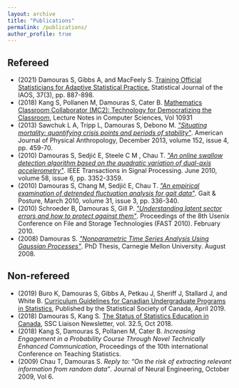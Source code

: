 ```yaml
---
layout: archive
title: "Publications"
permalink: /publications/
author_profile: true
---
```


## Refereed 

- (2021) Damouras S, Gibbs A, and MacFeely S. [Training Official Statisticians
for Adaptive Statistical Practice.](https://content.iospress.com/download/statistical-journal-of-the-iaos/sji210851?id=statistical-journal-of-the-iaos/sji210851) Statistical Journal of the IAOS, 37(3), pp. 887-898.
- (2018) Kang S, Pollanen M, Damouras S, Cater B. [Mathematics Classroom Collaborator (MC2): Technology for Democratizing the Classroom](https://link.springer.com/chapter/10.1007/978-3-319-96418-8_33), Lecture Notes in Computer Sciences, Vol 10931 
- (2013) Sawchuk L A, Tripp L, Damouras S, Debono M. <a href="http://onlinelibrary.wiley.com/doi/10.1002/ajpa.22380/abstract"><i>"Situating mortality: quantifying crisis points and periods of stability"</i></a>. American Journal of Physical Anthropology, December 2013, volume 152, issue 4, pp. 459-70.
- (2010) Damouras S, Sedji&#263; E, Steele C M , Chau T. <a href="http://ieeexplore.ieee.org/xpls/abs_all.jsp?arnumber=5419103"><i>"An online swallow detection algorithm based on the quadratic variation of dual-axis accelerometry"</i></a>. IEEE Transactions in Signal Processing. June 2010, volume 58, issue 6, pp. 3352-3359. 
- (2010) Damouras S, Chang M, Sedji&#263; E, Chau T. <a href="http://www.ncbi.nlm.nih.gov/pubmed/20060298"><i>"An empirical examination of detrended fluctuation analysis for gait data"</i></a>. Gait & Posture, March 2010, volume 31, issue 3, pp. 336-340.
- (2010) Schroeder B, Damouras S, Gill P. <a href="https://www.usenix.org/legacy/event/fast10/tech/full_papers/schroeder.pdf"><i>"Understanding latent sector errors and how to protect against them"</i></a>. Proceedings of the 8th Usenix Conference on File and Storage Technologies (FAST 2010). February 2010. 
- (2008) Damouras S. <a href="/files/thesis.pdf"><i>"Nonparametric Time Series Analysis Using Gaussian Processes"</i></a>. PhD Thesis, Carnegie Mellon University. August 2008.

## Non-refereed
- (2019) Buro K, Damouras S, Gibbs A, Petkau J, Sheriff J, Stallard J, and White B. [Curriculum Guidelines for Canadian
Undergraduate Programs in Statistics](https://ssc.ca/sites/default/files/imce/pdf/curriculum_guidelines_for_canadian_undergraduate_programs_in_statistics.pdf), Published by the Statistical Society of Canada, April 2019.
- (2018) Damouras S, Kang S. [The Status of Statistics Education in Canada](https://ssc.ca/en/publications/ssc-liaison/vol-32-5-october-2018/status-statistics-education-canada), SSC Liaison Newsletter, vol. 32.5, Oct 2018.
- (2018) Kang S, Damouras S, Pollanen M, Cater B. *Increasing Engagement in a Probability Course Through Novel Technically Enhanced Communication*, Proceedings of the 10th international Conference on Teaching Statistics.
- (2009) Chau T, Damouras S. *Reply to: “On the risk of extracting relevant information from random data”*. Journal of Neural Engineering, October 2009, Vol 6.

<!--
{% if author.googlescholar %}
  You can also find my articles on <u><a href="{{author.googlescholar}}">my Google Scholar profile</a>.</u>
{% endif %}

{% include base_path %}

{% for post in site.publications reversed %}
  {% include archive-single.html %}
{% endfor %}
-->
